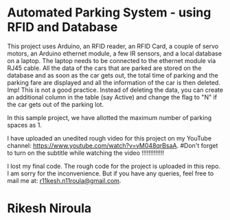 # Automated Parking System - using RFID and Database

This project uses Arduino, an RFID reader, an RFID Card, a couple of servo motors, an Arduino ethernet module, a few IR sensors, and a local database on a laptop. The laptop needs to be connected to the ethernet module via RJ45 cable. All the data of the cars that are parked are stored on the database and as soon as the car gets out, the total time of parking and the parking fare are displayed and all the information of the car is then deleted. Imp! This is not a good practice. Instead of deleting the data, you can create an additional column in the table (say Active) and change the flag to "N" if the car gets out of the parking lot.

In this sample project, we have allotted the maximum number of parking spaces as 1.

I have uploaded an unedited rough video for this project on my YouTube channel: https://www.youtube.com/watch?v=vM048qrBsaA. #Don't forget to turn on the subtitle while watching the video !!!!!!!!!!!!!

I lost my final code. The rough code for the project is uploaded in this repo. I am sorry for the inconvenience. But if you have any queries, feel free to mail me at: r11kesh.n11roula@gmail.com.

# Rikesh Niroula
